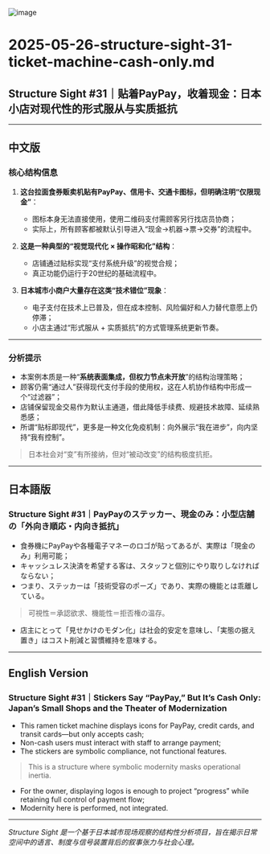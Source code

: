 ![image](https://github.com/user-attachments/assets/57ef86e1-ac96-44cb-8ce1-c7f789ab5e03)

# 2025-05-26-structure-sight-31-ticket-machine-cash-only.md

## Structure Sight #31｜贴着PayPay，收着现金：日本小店对现代性的形式服从与实质抵抗

---

## 中文版

### 核心结构信息

1. **这台拉面食券贩卖机贴有PayPay、信用卡、交通卡图标，但明确注明“仅限现金”**：
   - 图标本身无法直接使用，使用二维码支付需顾客另行找店员协商；
   - 实际上，所有顾客都被默认引导进入“现金→机器→票→交券”的流程中。

2. **这是一种典型的“视觉现代化 × 操作昭和化”结构**：
   - 店铺通过贴标实现“支付系统升级”的视觉合规；
   - 真正功能仍运行于20世纪的基础流程中。

3. **日本城市小商户大量存在这类“技术错位”现象**：
   - 电子支付在技术上已普及，但在成本控制、风险偏好和人力替代意愿上仍停滞；
   - 小店主通过“形式服从 + 实质抵抗”的方式管理系统更新节奏。

---

### 分析提示

- 本案例本质是一种“**系统表面集成，但权力节点未开放**”的结构治理策略；
- 顾客仍需“通过人”获得现代支付手段的使用权，这在人机协作结构中形成一个“过滤器”；
- 店铺保留现金交易作为默认主通道，借此降低手续费、规避技术故障、延续熟悉感；
- 所谓“贴标即现代”，更多是一种文化免疫机制：向外展示“我在进步”，向内坚持“我有控制”。

> 日本社会对“变”有所接纳，但对“被动改变”的结构极度抗拒。

---

## 日本語版

### Structure Sight #31｜PayPayのステッカー、現金のみ：小型店舗の「外向き順応・内向き抵抗」

- 食券機にPayPayや各種電子マネーのロゴが貼ってあるが、実際は「現金のみ」利用可能；
- キャッシュレス決済を希望する客は、スタッフと個別にやり取りしなければならない；
- つまり、ステッカーは「技術受容のポーズ」であり、実際の機能とは乖離している。

> 可視性＝承認欲求、機能性＝拒否権の温存。

- 店主にとって「見せかけのモダン化」は社会的安定を意味し、「実態の据え置き」はコスト削減と習慣維持を意味する。

---

## English Version

### Structure Sight #31｜Stickers Say “PayPay,” But It’s Cash Only: Japan’s Small Shops and the Theater of Modernization

- This ramen ticket machine displays icons for PayPay, credit cards, and transit cards—but only accepts cash;
- Non-cash users must interact with staff to arrange payment;
- The stickers are symbolic compliance, not functional features.

> This is a structure where symbolic modernity masks operational inertia.

- For the owner, displaying logos is enough to project “progress” while retaining full control of payment flow;
- Modernity here is performed, not integrated.

---

*Structure Sight 是一个基于日本城市现场观察的结构性分析项目，旨在揭示日常空间中的语言、制度与信号装置背后的叙事张力与社会心理。*
